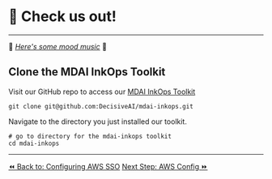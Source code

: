 # 🐙 Check us out!
----

🎵 *[Here's some mood music](https://www.youtube.com/watch?v=wyx6JDQCslE)* 🎵

## Clone the MDAI InkOps Toolkit

Visit our GitHub repo to access our [MDAI InkOps Toolkit](https://github.com/DecisiveAI/mdai-inkops)

`git clone git@github.com:DecisiveAI/mdai-inkops.git`


Navigate to the directory you just installed our toolkit.

```shell
# go to directory for the mdai-inkops toolkit
cd mdai-inkops
```

----

<span class="left"><a href="./aws-sso.md">⏪ Back to: Configuring AWS SSO</a></span>
<span class="right"><a href="./aws-env.md">Next Step: AWS Config ⏩</a></span>

